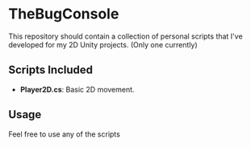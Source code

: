# TheBugConsole

This repository should contain a collection of personal scripts that I've developed for my 2D Unity projects. (Only one currently)

## Scripts Included

- **Player2D.cs**: Basic 2D movement.


## Usage

Feel free to use any of the scripts
